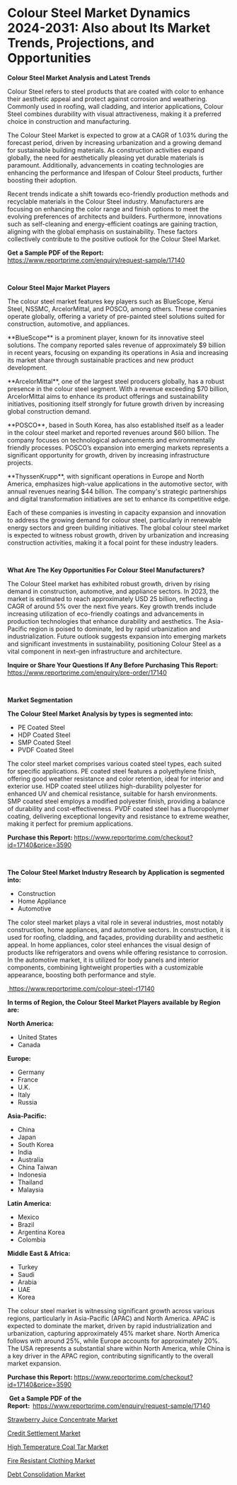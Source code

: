 <p><h1>Colour Steel Market Dynamics 2024-2031: Also about Its Market Trends, Projections, and Opportunities</h1></p><p><strong>Colour Steel Market Analysis and Latest Trends</strong></p>
<p><p>Colour Steel refers to steel products that are coated with color to enhance their aesthetic appeal and protect against corrosion and weathering. Commonly used in roofing, wall cladding, and interior applications, Colour Steel combines durability with visual attractiveness, making it a preferred choice in construction and manufacturing.</p><p>The Colour Steel Market is expected to grow at a CAGR of 1.03% during the forecast period, driven by increasing urbanization and a growing demand for sustainable building materials. As construction activities expand globally, the need for aesthetically pleasing yet durable materials is paramount. Additionally, advancements in coating technologies are enhancing the performance and lifespan of Colour Steel products, further boosting their adoption.</p><p>Recent trends indicate a shift towards eco-friendly production methods and recyclable materials in the Colour Steel industry. Manufacturers are focusing on enhancing the color range and finish options to meet the evolving preferences of architects and builders. Furthermore, innovations such as self-cleaning and energy-efficient coatings are gaining traction, aligning with the global emphasis on sustainability. These factors collectively contribute to the positive outlook for the Colour Steel Market.</p></p>
<p><strong>Get a Sample PDF of the Report:&nbsp;</strong> <a href="https://www.reportprime.com/enquiry/request-sample/17140?utm_campaign=1133&utm_medium=2&utm_source=Github&utm_content=ia&utm_term=24112024&utm_id=colour-steel">https://www.reportprime.com/enquiry/request-sample/17140</a></p>
<p>&nbsp;</p>
<p><strong>Colour Steel Major Market Players</strong></p>
<p><p>The colour steel market features key players such as BlueScope, Kerui Steel, NSSMC, ArcelorMittal, and POSCO, among others. These companies operate globally, offering a variety of pre-painted steel solutions suited for construction, automotive, and appliances.</p><p>**BlueScope** is a prominent player, known for its innovative steel solutions. The company reported sales revenue of approximately $9 billion in recent years, focusing on expanding its operations in Asia and increasing its market share through sustainable practices and new product development.</p><p>**ArcelorMittal**, one of the largest steel producers globally, has a robust presence in the colour steel segment. With a revenue exceeding $70 billion, ArcelorMittal aims to enhance its product offerings and sustainability initiatives, positioning itself strongly for future growth driven by increasing global construction demand.</p><p>**POSCO**, based in South Korea, has also established itself as a leader in the colour steel market and reported revenues around $60 billion. The company focuses on technological advancements and environmentally friendly processes. POSCO’s expansion into emerging markets represents a significant opportunity for growth, driven by increasing infrastructure projects.</p><p>**ThyssenKrupp**, with significant operations in Europe and North America, emphasizes high-value applications in the automotive sector, with annual revenues nearing $44 billion. The company's strategic partnerships and digital transformation initiatives are set to enhance its competitive edge.</p><p>Each of these companies is investing in capacity expansion and innovation to address the growing demand for colour steel, particularly in renewable energy sectors and green building initiatives. The global colour steel market is expected to witness robust growth, driven by urbanization and increasing construction activities, making it a focal point for these industry leaders.</p></p>
<p>&nbsp;</p>
<p><strong>What Are The Key Opportunities For Colour Steel Manufacturers?</strong></p>
<p><p>The Colour Steel market has exhibited robust growth, driven by rising demand in construction, automotive, and appliance sectors. In 2023, the market is estimated to reach approximately USD 25 billion, reflecting a CAGR of around 5% over the next five years. Key growth trends include increasing utilization of eco-friendly coatings and advancements in production technologies that enhance durability and aesthetics. The Asia-Pacific region is poised to dominate, led by rapid urbanization and industrialization. Future outlook suggests expansion into emerging markets and significant investments in sustainability, positioning Colour Steel as a vital component in next-gen infrastructure and architecture.</p></p>
<p><strong>Inquire or Share Your Questions If Any Before Purchasing This Report:</strong> <a href="https://www.reportprime.com/enquiry/pre-order/17140?utm_campaign=1133&utm_medium=2&utm_source=Github&utm_content=ia&utm_term=24112024&utm_id=colour-steel">https://www.reportprime.com/enquiry/pre-order/17140</a></p>
<p>&nbsp;</p>
<p><strong>Market Segmentation</strong></p>
<p><strong>The Colour Steel Market Analysis by types is segmented into:</strong></p>
<p><ul><li>PE Coated Steel</li><li>HDP Coated Steel</li><li>SMP Coated Steel</li><li>PVDF Coated Steel</li></ul></p>
<p><p>The color steel market comprises various coated steel types, each suited for specific applications. PE coated steel features a polyethylene finish, offering good weather resistance and color retention, ideal for interior and exterior use. HDP coated steel utilizes high-durability polyester for enhanced UV and chemical resistance, suitable for harsh environments. SMP coated steel employs a modified polyester finish, providing a balance of durability and cost-effectiveness. PVDF coated steel has a fluoropolymer coating, delivering exceptional longevity and resistance to extreme weather, making it perfect for premium applications.</p></p>
<p><strong>Purchase this Report:&nbsp;</strong><a href="https://www.reportprime.com/checkout?id=17140&price=3590&utm_campaign=1133&utm_medium=2&utm_source=Github&utm_content=ia&utm_term=24112024&utm_id=colour-steel">https://www.reportprime.com/checkout?id=17140&price=3590</a></p>
<p>&nbsp;</p>
<p><strong>The Colour Steel Market Industry Research by Application is segmented into:</strong></p>
<p><ul><li>Construction</li><li>Home Appliance</li><li>Automotive</li></ul></p>
<p><p>The color steel market plays a vital role in several industries, most notably construction, home appliances, and automotive sectors. In construction, it is used for roofing, cladding, and façades, providing durability and aesthetic appeal. In home appliances, color steel enhances the visual design of products like refrigerators and ovens while offering resistance to corrosion. In the automotive market, it is utilized for body panels and interior components, combining lightweight properties with a customizable appearance, boosting both performance and style.</p></p>
<p><a href="https://www.reportprime.com/colour-steel-r17140?utm_campaign=1133&utm_medium=2&utm_source=Github&utm_content=ia&utm_term=24112024&utm_id=colour-steel">&nbsp;https://www.reportprime.com/colour-steel-r17140</a></p>
<p><strong>In terms of Region, the Colour Steel Market Players available by Region are:</strong></p>
<p>
    <p> <strong> North America: </strong>
        <ul>
            <li>United States</li>
            <li>Canada</li>
        </ul>
        </p> 
    <p> <strong> Europe: </strong>
        <ul>
            <li>Germany</li>
            <li>France</li>
            <li>U.K.</li>
            <li>Italy</li>
            <li>Russia</li>
        </ul>
        </p> 
    <p> <strong> Asia-Pacific: </strong>
        <ul>
            <li>China</li>
            <li>Japan</li>
            <li>South Korea</li>
            <li>India</li>
            <li>Australia</li>
            <li>China Taiwan</li>
            <li>Indonesia</li>
            <li>Thailand</li>
            <li>Malaysia</li>
        </ul>
        </p> 
    <p> <strong> Latin America: </strong>
        <ul>
            <li>Mexico</li>
            <li>Brazil</li>
            <li>Argentina Korea</li>
            <li>Colombia</li>
        </ul>
        </p> 
    <p> <strong> Middle East & Africa: </strong>
        <ul>
            <li>Turkey</li>
            <li>Saudi</li>
            <li>Arabia</li>
            <li>UAE</li>
            <li>Korea</li>
        </ul>
    </p>
    </p>
<p><p>The colour steel market is witnessing significant growth across various regions, particularly in Asia-Pacific (APAC) and North America. APAC is expected to dominate the market, driven by rapid industrialization and urbanization, capturing approximately 45% market share. North America follows with around 25%, while Europe accounts for approximately 20%. The USA represents a substantial share within North America, while China is a key driver in the APAC region, contributing significantly to the overall market expansion.</p></p>
<p><strong>Purchase this Report: </strong><a href="https://www.reportprime.com/checkout?id=17140&price=3590&utm_campaign=1133&utm_medium=2&utm_source=Github&utm_content=ia&utm_term=24112024&utm_id=colour-steel">https://www.reportprime.com/checkout?id=17140&price=3590</a></p>
<p>&nbsp;<strong>Get a Sample PDF of the Report:&nbsp;&nbsp;</strong><a href="https://www.reportprime.com/enquiry/request-sample/17140?utm_campaign=1133&utm_medium=2&utm_source=Github&utm_content=ia&utm_term=24112024&utm_id=colour-steel">https://www.reportprime.com/enquiry/request-sample/17140</a></p>
<p><strong></strong></p>
<p><p><a href="https://www.linkedin.com/pulse/strawberry-juice-concentrate-market-opportunities-emerging-global-g4zne?utm_campaign=1133&utm_medium=2&utm_source=Github&utm_content=ia&utm_term=24112024&utm_id=colour-steel">Strawberry Juice Concentrate Market</a></p><p><a href="https://issuu.com/reportprime-2/docs/credit-settlement-market-size-2030._d1c81a3a38a62b?utm_campaign=1133&utm_medium=2&utm_source=Github&utm_content=ia&utm_term=24112024&utm_id=colour-steel">Credit Settlement Market</a></p><p><a href="https://www.linkedin.com/pulse/high-temperature-coal-tar-market-investigation-industry-evolution-ndase?utm_campaign=1133&utm_medium=2&utm_source=Github&utm_content=ia&utm_term=24112024&utm_id=colour-steel">High Temperature Coal Tar Market</a></p><p><a href="https://www.linkedin.com/pulse/fire-resistant-clothing-market-revolution-size-share-emerging-mmgie?utm_campaign=1133&utm_medium=2&utm_source=Github&utm_content=ia&utm_term=24112024&utm_id=colour-steel">Fire Resistant Clothing Market</a></p><p><a href="https://issuu.com/reportprime-2/docs/debt-consolidation-market-size-2030_43cb7e0756731c?utm_campaign=1133&utm_medium=2&utm_source=Github&utm_content=ia&utm_term=24112024&utm_id=colour-steel">Debt Consolidation Market</a></p></p>